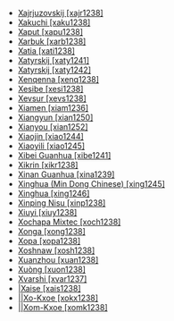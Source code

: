 - [Xajrjuzovskij [xajr1238]](tree/chukotkokamchatkan.chuk1271/itelmen.itel1242/xajrjuzovskij.xajr1238/xajrjuzovskij.xajr1238.ini)
- [Xakuchi [xaku1238]](tree/abkhazadyge.abkh1242/circassian.circ1239/adyghe.adyg1241/xakuchi.xaku1238/xakuchi.xaku1238.ini)
- [Xaput [xapu1238]](tree/nakhdaghestanian.nakh1245/daghestanian.dagh1238/lezgic.lezg1248/nuclearlezgic.nucl1321/southlezgic.sout2753/kryz.kryt1240/xaput.xapu1238/xaput.xapu1238.ini)
- [Xarbuk [xarb1238]](tree/nakhdaghestanian.nakh1245/daghestanian.dagh1238/dargwa.darg1241/xarbuk.xarb1238/xarbuk.xarb1238.ini)
- [Xatia [xati1238]](tree/tuu.tuuu1241/huatuu.huaa1247/lowernosop.lowe1407/xatia.xati1238/xatia.xati1238.ini)
- [Xatyrskij [xaty1241]](tree/chukotkokamchatkan.chuk1271/chukotian.chuk1272/koryak.kory1246/xatyrskij.xaty1241/xatyrskij.xaty1241.ini)
- [Xatyrskij [xaty1242]](tree/chukotkokamchatkan.chuk1271/chukotian.chuk1272/chukchi.chuk1273/xatyrskij.xaty1242/xatyrskij.xaty1242.ini)
- [Xenqenna [xenq1238]](tree/mande.mand1469/westernmande.west2780/samogosoninke.samo1308/soninkebozo.soni1257/soninkean.soni1258/soninke.soni1259/xenqenna.xenq1238/xenqenna.xenq1238.ini)
- [Xesibe [xesi1238]](tree/atlanticcongo.atla1278/voltacongo.volt1241/benuecongo.benu1247/bantoid.bant1294/southernbantoid.sout3152/narrowbantu.narr1281/eastbantu.east2731/southernbantumakua.sout3180/ngunitsonga.ngun1275/ngunis40.ngun1276/ngunis40.ngun1267/zuluxhosa.zulu1251/xhosa.xhos1239/xesibe.xesi1238/xesibe.xesi1238.ini)
- [Xevsur [xevs1238]](tree/kartvelian.kart1248/georgianzan.geor1252/georgic.geor1253/moderngeorgian.nucl1302/xevsur.xevs1238/xevsur.xevs1238.ini)
- [Xiamen [xiam1236]](tree/sinotibetan.sino1245/sinitic.sini1245/southchinese.sout2740/min.minn1248/minnanchinese.minn1241/xiamen.xiam1236/xiamen.xiam1236.ini)
- [Xiangyun [xian1250]](tree/sinotibetan.sino1245/macrobai.macr1275/caijiabaic.caij1235/baic.baic1239/southernbai.sout2730/xiangyun.xian1250/xiangyun.xian1250.ini)
- [Xianyou [xian1252]](tree/sinotibetan.sino1245/sinitic.sini1245/southchinese.sout2740/min.minn1248/puxianchinese.puxi1243/xianyou.xian1252/xianyou.xian1252.ini)
- [Xiaojin [xiao1244]](tree/sinotibetan.sino1245/burmoqiangic.burm1265/naqiangic.naqi1236/qiangic.qian1263/rgyalrongic.rgya1241/coregyalrong.core1262/situ.situ1238/xiaojin.xiao1244/xiaojin.xiao1244.ini)
- [Xiaoyili [xiao1245]](tree/sinotibetan.sino1245/burmoqiangic.burm1265/naqiangic.naqi1236/qiangic.qian1263/rgyalrongic.rgya1241/khroskyabs.guan1266/xiaoyili.xiao1245/xiaoyili.xiao1245.ini)
- [Xibei Guanhua [xibe1241]](tree/sinotibetan.sino1245/sinitic.sini1245/northernchinese.nort3155/mandarinic.mand1471/mandarinchinese.mand1415/xibeiguanhua.xibe1241/xibeiguanhua.xibe1241.ini)
- [Xikrin [xikr1238]](tree/nuclearmacroje.nucl1710/je.jeee1236/jesetentrional.jese1235/kayapo.kaya1330/xikrin.xikr1238/xikrin.xikr1238.ini)
- [Xinan Guanhua [xina1239]](tree/sinotibetan.sino1245/sinitic.sini1245/northernchinese.nort3155/mandarinic.mand1471/mandarinchinese.mand1415/xinanguanhua.xina1239/xinanguanhua.xina1239.ini)
- [Xinghua (Min Dong Chinese) [xing1245]](tree/sinotibetan.sino1245/sinitic.sini1245/southchinese.sout2740/min.minn1248/mindongchinese.mind1253/xinghuamindongchinese.xing1245/xinghuamindongchinese.xing1245.ini)
- [Xinghua [xing1246]](tree/sinotibetan.sino1245/sinitic.sini1245/southchinese.sout2740/min.minn1248/puxianchinese.puxi1243/xinghua.xing1246/xinghua.xing1246.ini)
- [Xinping Nisu [xinp1238]](tree/sinotibetan.sino1245/burmoqiangic.burm1265/loloburmese.lolo1265/loloish.lolo1267/nilikazhouish.nili1235/southeasternngwi.sout3212/nisoid.niso1234/nisunyisu.nisu1237/nisu.nisu1238/northnisu.nort2717/northernnisu.nort2718/xinpingnisu.xinp1238/xinpingnisu.xinp1238.ini)
- [Xiuyi [xiuy1238]](tree/sinotibetan.sino1245/sinitic.sini1245/northernchinese.nort3155/huizhouchinese.huiz1242/xiuyi.xiuy1238/xiuyi.xiuy1238.ini)
- [Xochapa Mixtec [xoch1238]](tree/otomanguean.otom1299/easternotomanguean.east2557/amuzgomixtecan.amuz1253/mixtecan.mixt1422/mixteccuicatec.mixt1423/mixtec.mixt1427/guerreromixtec.guer1245/alcozaucamixtec.alco1235/xochapamixtec.xoch1238/xochapamixtec.xoch1238.ini)
- [Xonga [xong1238]](tree/atlanticcongo.atla1278/voltacongo.volt1241/benuecongo.benu1247/bantoid.bant1294/southernbantoid.sout3152/narrowbantu.narr1281/eastbantu.east2731/southernbantumakua.sout3180/ngunitsonga.ngun1275/tswarongas50.tswa1254/tsonga.tson1249/xonga.xong1238/xonga.xong1238.ini)
- [Xopa [xopa1238]](tree/kartvelian.kart1248/georgianzan.geor1252/zan.zann1245/laz.lazz1240/xopa.xopa1238/xopa.xopa1238.ini)
- [Xoshnaw [xosh1238]](tree/indoeuropean.indo1319/indoiranian.indo1320/iranian.iran1269/westerniranian.west2794/northwesterniranian.nort3177/kermanic.kerm1246/kurdish.kurd1259/centralkurdish.cent1972/xoshnaw.xosh1238/xoshnaw.xosh1238.ini)
- [Xuanzhou [xuan1238]](tree/sinotibetan.sino1245/sinitic.sini1245/centralchinese.cent2008/wuchinese.wuch1236/xuanzhou.xuan1238/xuanzhou.xuan1238.ini)
- [Xuòng [xuon1238]](tree/taikadai.taik1256/kamtai.kamt1241/betai.beta1258/daic.daic1237/centralsouthwesterntai.cent2251/debaojingxinung.deba1238/nungvietnam.nung1283/xuong.xuon1238/xuong.xuon1238.ini)
- [Xvarshi [xvar1237]](tree/nakhdaghestanian.nakh1245/daghestanian.dagh1238/avarandictsezic.avar1255/tsezic.tsez1239/westtsezic.west2429/khwarshi.khva1239/xvarshi.xvar1237/xvarshi.xvar1237.ini)
- [|Xaise [xais1238]](tree/khoekwadi.khoe1240/khoe.khoe1241/nonkhoekhoe.nonk1236/ostkxoe.ostk1235/shua.shua1254/xaise.xais1238/xaise.xais1238.ini)
- [||Xo-Kxoe [xokx1238]](tree/khoekwadi.khoe1240/khoe.khoe1241/nonkhoekhoe.nonk1236/westkxoe.west2506/kxoeani.kxoe1242/kxoe.kxoe1243/xokxoe.xokx1238/xokxoe.xokx1238.ini)
- [||Xom-Kxoe [xomk1238]](tree/khoekwadi.khoe1240/khoe.khoe1241/nonkhoekhoe.nonk1236/westkxoe.west2506/kxoeani.kxoe1242/kxoe.kxoe1243/xomkxoe.xomk1238/xomkxoe.xomk1238.ini)
